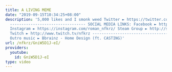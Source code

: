 ```yaml
---
title: A LIVING MEME
date: "2019-09-15T10:34:25+08:00"
description: '5,000 likes and I smonk weed Twitter ► https://twitter.com/NFKRZAlt
  --------------------------------- SOCIAL MEDIA LINKS: Facebook ► https://www.facebook.com/NFKRZ1
  Instagram ► https://instagram.com/roman_nfkrz/ Steam Group ► http://steamcommunity.com/groups/nfkr...
  Twitch ► http://www.twitch.tv/nfkrz --------------------------------- Music: ---------------------------------
  Outro music ► Bbrainz - Home Design (ft. CASTING)'
url: /nfkrz/GniW5D1J-eI/
providers:
  youtube:
    id: GniW5D1J-eI
type: video
---
```

